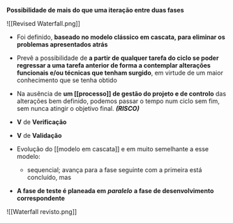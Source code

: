 **Possibilidade de mais do que uma iteração entre duas fases**

![[Revised Waterfall.png]]

-  Foi definido, **baseado no modelo clássico em cascata, para eliminar os problemas apresentados atrás**
- Prevê a possibilidade de **a partir de qualquer tarefa do ciclo se poder regressar a uma tarefa anterior de forma a contemplar alterações funcionais e/ou técnicas que tenham surgido**, em virtude de um maior conhecimento que se tenha obtido
- Na ausência de **um [[processo]] de gestão do projeto e de controlo** das alterações bem definido, podemos passar o tempo num ciclo sem fim, sem nunca atingir o objetivo final. ***(RISCO)***

- **V** de **Verificação**
- **V** de **Validação**
- Evolução do [[modelo em cascata]] e em muito semelhante a esse modelo:
	- sequencial; avança para a fase seguinte com a primeira está concluído, mas
- **A fase de teste é planeada em** ***paralelo*** **a fase de desenvolvimento correspondente**

![[Waterfall revisto.png]]